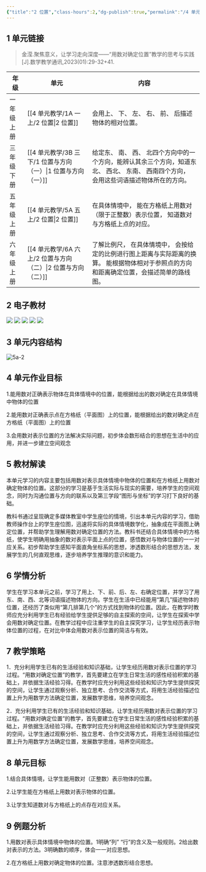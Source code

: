 ```yaml
---
{"title":"2 位置","class-hours":2,"dg-publish":true,"permalink":"/4 单元教学/5A 五上/2 位置/","dgPassFrontmatter":true,"noteIcon":""}
---
```



## 1 单元链接

> 金滢.聚焦意义，让学习走向深度——“用数对确定位置”教学的思考与实践[J].数学教学通讯,2023(01):29-32+41.

| 年级 | 单元 | 内容 | 
| - | - | - |
| 一年级上册 | [[4 单元教学/1A 一上/2 位置\|2 位置]] | 会用上、 下、 左、 右、 前、 后描述物体的相对位置。 |
| 三年级下册 | [[4 单元教学/3B 三下/1 位置与方向（一）\|1 位置与方向（一）]] | 给定东、 南、 西、 北四个方向中的一个方向，能辨认其余三个方向，知道东北、 西北、 东南、 西南四个方向， 会用这些词语描述物体所在的方向。 |
| 五年级上册 | [[4 单元教学/5A 五上/2 位置\|2 位置]] | 在具体情境中， 能在方格纸上用数对（限于正整数）表示位置， 知道数对与方格纸上点的对应。 |
| 六年级上册 | [[4 单元教学/6A 六上/2 位置与方向（二）\|2 位置与方向（二）]] | 了解比例尺， 在具体情境中， 会按给定的比例进行图上距离与实际距离的换算。 能根据物体相对于参照点的方向和距离确定位置，会描述简单的路线图。 |


## 2 电子教材

<p class="grid-4">
	<img loading="lazy" decoding="async" src="https://book.pep.com.cn/1221001501141/files/mobile/25.jpg">
	<img loading="lazy" decoding="async" src="https://book.pep.com.cn/1221001501141/files/mobile/26.jpg">
	<img loading="lazy" decoding="async" src="https://book.pep.com.cn/1221001501141/files/mobile/27.jpg">
	<img loading="lazy" decoding="async" src="https://book.pep.com.cn/1221001501141/files/mobile/28.jpg">
	<img loading="lazy" decoding="async" src="https://book.pep.com.cn/1221001501141/files/mobile/29.jpg">
</p>

## 3 单元内容结构

![5a-2](https://r2.edui123.com/2023/04/5a-2.png)

## 4 单元作业目标

1.能用数对正确表示物体在具体情境中的位置，能根据给出的数对确定在具体情境中物体的位置

2.能用数对正确表示点在方格纸（平面图）上的位置，能根据给出的数对确定点在方格纸（平面图）上的位置

3.会用数对表示位置的方法解决实际问题，初步体会数形结合的思想在生活中的应用，并进一步建立空间观念

## 5 教材解读

本单元学习的内容主要包括用数对表示具体情境中物体的位置和在方格纸上用数对确定物体的位置。这部分的学习是基于生活实际与现实的需要，培养学生的空间观念，同时为沟通位置与方向的联系以及第三学段“图形与坐标”的学习打下良好的基础。

教科书通过呈现确定多媒体教室中学生座位的情境，引出本单元内容的学习，借助教师操作台上的学生座位图，迅速将实际的具体情境数学化，抽象成在平面图上确定位置，并帮助学生理解用数对确定位置的方法。教科书还结合具体情境中的方格纸，使学生明确用抽象的数对表示平面上点的位置，感悟数对与物体位置的一一对应关系。初步帮助学生感知平面直角坐标系的思想，渗透数形结合的思想方法，发展学生的几何直观思维，逐步培养学生推理的意识和能力。

## 6 学情分析

学生在学习本单元之前，学习了用上、下、前、后、左、右确定位置，并学习了用东、南、西、北等词语描述物体的方向。学生在生活中已经能用“第几”描述物体的位置，还经历了类似用“第几排第几个”的方式找到物体的位置。因此，在教学时教师应充分利用学生已有经验给学生提供足够的自主探索的空间，让学生在探索中学会用数对确定位置。在教学过程中应注重学生的自主探究学习，让学生经历表示物体位置的过程，在对比中体会用数对表示位置的简洁与有效。

## 7 教学策略

1．充分利用学生已有的生活经验和知识基础，让学生经历用数对表示位置的学习过程。“用数对确定位置”的教学，首先要建立在学生日常生活的感性经验积累的基础上，并依据生活经验习得。在教学时应充分利用这些经验和知识为学生提供探究的空间，让学生通过观察分析、独立思考、合作交流等方式，将用生活经验描述位置上升为用数学方法确定位置，发展数学思维，培养空间观念。

2．充分利用学生已有的生活经验和知识基础，让学生经历用数对表示位置的学习过程。“用数对确定位置”的教学，首先要建立在学生日常生活的感性经验积累的基础上，并依据生活经验习得。在教学时应充分利用这些经验和知识为学生提供探究的空间，让学生通过观察分析、独立思考、合作交流等方式，将用生活经验描述位置上升为用数学方法确定位置，发展数学思维，培养空间观念。

## 8 单元目标

1.结合具体情境，让学生能用数对（正整数）表示物体的位置。

2.让学生能在方格纸上用数对表示物体的位置。

3.让学生知道数对与方格纸上的点存在对应关系。


## 9 例题分析

1.用数对表示具体情境中物体的位置。1明确“列” “行”的含义及一般规则。2给出数对表示的方法。3明确数的顺序，体会一一对应思想。

2.在方格纸上用数对确定物体的位置。注意渗透数形结合思想。

